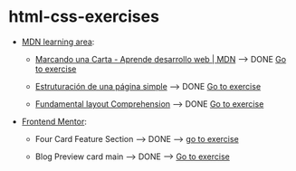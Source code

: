 # html-css-exercises

- [MDN learning area](https://developer.mozilla.org/es/docs/Learn/Front-end_web_developer):
  
  - [Marcando una Carta - Aprende desarrollo web | MDN](https://developer.mozilla.org/es/docs/Learn/HTML/Introduction_to_HTML/Marking_up_a_letter)
  --> DONE  [Go to exercise](https://github.com/paupalazzesi/html-css-exercises/tree/main/letter-html-exercise)

  - [Estruturación de una página simple](https://developer.mozilla.org/es/docs/Learn/HTML/Introduction_to_HTML/Structuring_a_page_of_content)
  --> DONE [Go to exercise](https://github.com/paupalazzesi/html-css-exercises/tree/main/website-html-basicestructure)

  - [Fundamental layout Comprehension](https://developer.mozilla.org/en-US/docs/Learn/CSS/CSS_layout/Fundamental_Layout_Comprehension)
  --> DONE [Go to exercise](https://paupalazzesi.github.io/html-css-exercises/fundamental-layout-comprehension)


- [Frontend Mentor](https://www.frontendmentor.io/):

  - Four Card Feature Section --> DONE --> [go to exercise](https://paupalazzesi.github.io/html-css-exercises/four-card-feature-section-master)

  - Blog Preview card main --> DONE --> [Go to exercise](https://paupalazzesi.github.io/html-css-exercises/blog-preview-card-main)

